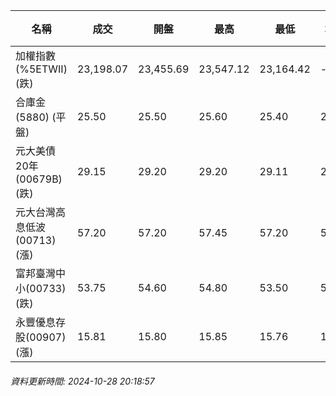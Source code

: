 | 名稱 | 成交 | 開盤 | 最高 | 最低 | 均價 | 成交金額(億) | 昨收 | 漲跌幅 | 漲跌 | 總量 | 昨量 | 振幅 |
| -------- | -------- | -------- | -------- |-------- | -------- | -------- |-------- |-------- |-------- | -------- | -------- |-------- |
|加權指數(%5ETWII) (跌)|23,198.07|23,455.69|23,547.12|23,164.42|-|3,290.80|23,348.45|0.64%|150.38|6,430,150|0|1.64%|
|合庫金(5880) (平盤)|25.50|25.50|25.60|25.40|25.49|0.940|25.50|0.00%|0.00|3,688|3,764|0.78%|
|元大美債20年(00679B) (跌)|29.15|29.20|29.20|29.11|29.16|28.45|29.63|1.62%|0.48|97,559|57,904|0.30%|
|元大台灣高息低波(00713) (漲)|57.20|57.20|57.45|57.20|57.32|3.65|57.15|0.09%|0.05|6,374|8,131|0.44%|
|富邦臺灣中小(00733) (跌)|53.75|54.60|54.80|53.50|53.87|0.974|54.55|1.47%|0.80|1,809|634|2.38%|
|永豐優息存股(00907) (漲)|15.81|15.80|15.85|15.76|15.80|0.298|15.77|0.25%|0.04|1,883|1,588|0.57%|
###### 資料更新時間: 2024-10-28 20:18:57